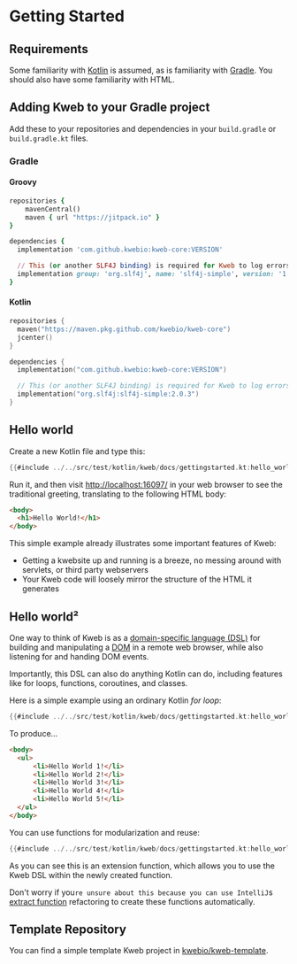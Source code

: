 # Getting Started

## Requirements

Some familiarity with [Kotlin](https://kotlinlang.org/) is assumed, as
is familiarity with [Gradle](https://gradle.org/). You should also have
some familiarity with HTML.

## Adding Kweb to your Gradle project

Add these to your repositories and dependencies in your `build.gradle` or `build.gradle.kt` files.

### Gradle

#### Groovy

```ruby
repositories {
    mavenCentral()
    maven { url "https://jitpack.io" }
}
```

```ruby
dependencies {
  implementation 'com.github.kwebio:kweb-core:VERSION'

  // This (or another SLF4J binding) is required for Kweb to log errors
  implementation group: 'org.slf4j', name: 'slf4j-simple', version: '1.7.30'
}
```

#### Kotlin

```kotlin
repositories {
  maven("https://maven.pkg.github.com/kwebio/kweb-core")
  jcenter()
}
```

```kotlin
dependencies {
  implementation("com.github.kwebio:kweb-core:VERSION")

  // This (or another SLF4J binding) is required for Kweb to log errors
  implementation("org.slf4j:slf4j-simple:2.0.3")
}
```

## Hello world

Create a new Kotlin file and type this:

```kotlin
{{#include ../../src/test/kotlin/kweb/docs/gettingstarted.kt:hello_world}}
```

Run it, and then visit <http://localhost:16097/> in your web browser to
see the traditional greeting, translating to the following HTML body:

```html
<body>
  <h1>Hello World!</h1>
</body>
```

This simple example already illustrates some important features of Kweb:

-   Getting a kwebsite up and running is a breeze, no messing around
    with servlets, or third party webservers
-   Your Kweb code will loosely mirror the structure of the HTML it
    generates

## Hello world²

One way to think of Kweb is as a [domain-specific language
(DSL)](https://en.wikipedia.org/wiki/Domain-specific_language) for
building and manipulating a
[DOM](https://en.wikipedia.org/wiki/Document_Object_Model) in a remote
web browser, while also listening for and handing DOM events.

Importantly, this DSL can also do anything Kotlin can do, including
features like for loops, functions, coroutines, and classes.

Here is a simple example using an ordinary Kotlin *for loop*:

```kotlin
{{#include ../../src/test/kotlin/kweb/docs/gettingstarted.kt:hello_world_2}}
```

To produce\...

```html
<body>
  <ul>
      <li>Hello World 1!</li>
      <li>Hello World 2!</li>
      <li>Hello World 3!</li>
      <li>Hello World 4!</li>
      <li>Hello World 5!</li>
  </ul>
</body>
```

You can use functions for modularization and reuse:

```kotlin
{{#include ../../src/test/kotlin/kweb/docs/gettingstarted.kt:hello_world_3}}
```

As you can see this is an extension function, which allows you to use
the Kweb DSL within the newly created function.

Don't worry if you```re unsure about this because you can use
IntelliJ```s [extract
function](https://www.jetbrains.com/help/idea/extract-method.html)
refactoring to create these functions automatically.

## Template Repository

You can find a simple template Kweb project in
[kwebio/kweb-template](https://github.com/kwebio/kweb-template).
